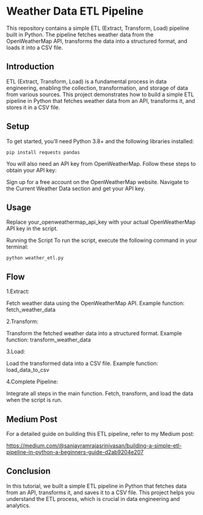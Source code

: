 # Weather Data ETL Pipeline

This repository contains a simple ETL (Extract, Transform, Load) pipeline built in Python. The pipeline fetches weather data from the OpenWeatherMap API, transforms the data into a structured format, and loads it into a CSV file.

## Introduction
ETL (Extract, Transform, Load) is a fundamental process in data engineering, enabling the collection, transformation, and storage of data from various sources. This project demonstrates how to build a simple ETL pipeline in Python that fetches weather data from an API, transforms it, and stores it in a CSV file.

## Setup
To get started, you’ll need Python 3.8+ and the following libraries installed:

```
pip install requests pandas
```

You will also need an API key from OpenWeatherMap. Follow these steps to obtain your API key:

Sign up for a free account on the OpenWeatherMap website.
Navigate to the Current Weather Data section and get your API key.

## Usage
Replace your_openweathermap_api_key with your actual OpenWeatherMap API key in the script.

Running the Script
To run the script, execute the following command in your terminal:

```
python weather_etl.py
```
## Flow

1.Extract:

Fetch weather data using the OpenWeatherMap API.
Example function: fetch_weather_data

2.Transform:

Transform the fetched weather data into a structured format.
Example function: transform_weather_data

3.Load:

Load the transformed data into a CSV file.
Example function: load_data_to_csv

4.Complete Pipeline:

Integrate all steps in the main function.
Fetch, transform, and load the data when the script is run.

## Medium Post
For a detailed guide on building this ETL pipeline, refer to my Medium post:

https://medium.com/@sanjayramrajasrinivasan/building-a-simple-etl-pipeline-in-python-a-beginners-guide-d2ab9204e207

## Conclusion
In this tutorial, we built a simple ETL pipeline in Python that fetches data from an API, transforms it, and saves it to a CSV file. This project helps you understand the ETL process, which is crucial in data engineering and analytics.
